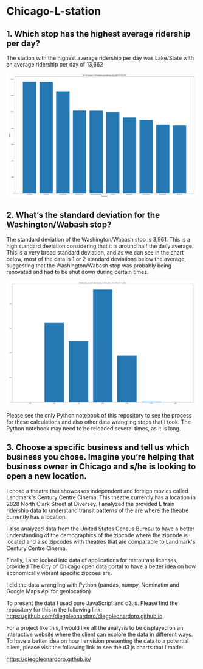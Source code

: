 # Chicago-L-station


<h2>1. Which stop has the highest average ridership per day?</h2>

The station with the highest average ridership per day was Lake/State with an average ridership per day of 13,662 


<img src="https://raw.githubusercontent.com/diegoleonardoro/bronx_tourism/master/Screen%20Shot%202021-05-17%20at%209.16.59%20PM.png" >


<h2> 2. What’s the standard deviation for the Washington/Wabash stop? </h2>

The standard deviation of the Washington/Wabash stop is 3,961. This is a high standard deviation considering that it is around half the daily average.
This is a very broad standard deviation, and as we can see in the chart below, most of the data is 1 or 2 standard deviations below the average, suggesting that the Washington/Wabash stop was probably being renovated and had to be shut down during certain times. 

<img src="https://raw.githubusercontent.com/diegoleonardoro/bronx_tourism/master/Screen%20Shot%202021-05-17%20at%209.25.55%20PM.png" >

Please see the only Python notebook of this repository to see the process for these calculations and also other data wrangling steps that I took. The Python notebook may need to be reloaded several times, as it is long.

<h2> 3. Choose a specific business and tell us which business you chose. Imagine you’re helping that business owner in Chicago and s/he is looking to open a new location.</h2>

I chose a theatre that showcases independent and foreign movies called Landmark's Century Centre Cinema. This theatre currently has a location in 2828 North Clark Street at Diversey. I analyzed the provided L train ridership data to understand transit patterns of the are where the theatre currently has a location. 

I also analyzed data from the United States Census Bureau to have a better understanding of the demographics of the zipcode where the zipcode is located and also zipcodes with theatres that are comparable to Landmark's Century Centre Cinema. 

Finally, I also looked into data of applications for restaurant licenses, provided The City of Chicago open data portal to have a better idea on how economically vibrant specific zipcoes are.

I did the data wrangling with Python (pandas, numpy, Nominatim and Google Maps Api for geolocation)

To present the data I used pure JavaScript and d3.js. Please find the repository for this in the following link: https://github.com/diegoleonardoro/diegoleonardoro.github.io

For a project like this, I would like all the analysis to be displayed on an interactive website where the client can explore the data in different ways. To have a better idea on how I envision presenting the data to a potential client, please visit the following link to see the d3.js charts that I made: 

https://diegoleonardoro.github.io/


